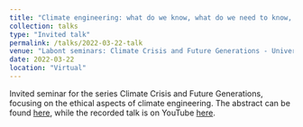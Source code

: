 ```yaml
---
title: "Climate engineering: what do we know, what do we need to know, should we know it?"
collection: talks
type: "Invited talk"
permalink: /talks/2022-03-22-talk
venue: "Labont seminars: Climate Crisis and Future Generations - University of Turin"
date: 2022-03-22
location: "Virtual"
---
```


Invited seminar for the series Climate Crisis and Future Generations, focusing on the ethical aspects of climate engineering.
The abstract can be found [here](https://labont.it/events/climate-crisis-and-future-generations-daniele-visioni/), while the recorded talk is on YouTube [here](https://www.youtube.com/watch?v=fxqSsQ1ftQg).